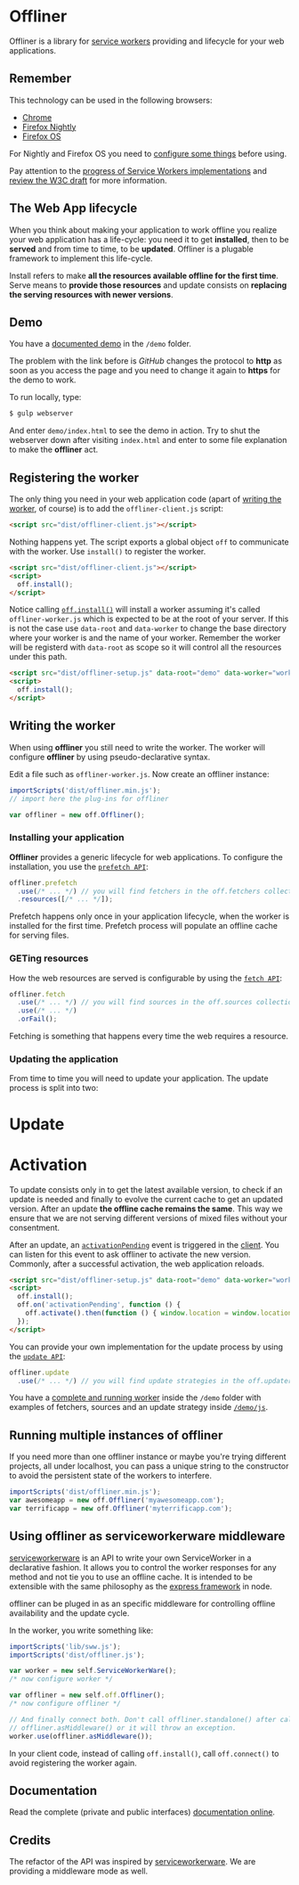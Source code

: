 
# Offliner
Offliner is a library for [service workers](http://www.html5rocks.com/en/tutorials/service-worker/introduction/?redirect_from_locale=ja) providing and lifecycle for your web applications.

## Remember

This technology can be used in the following browsers:
  * [Chrome](https://www.google.com/chrome/)
  * [Firefox Nightly](https://nightly.mozilla.org/)
  * [Firefox OS](https://developer.mozilla.org/en-US/Firefox_OS/Installing_on_a_mobile_device)

For Nightly and Firefox OS you need to [configure some things](https://blog.wanderview.com/blog/2015/03/24/service-workers-in-firefox-nightly/) before using.

Pay attention to the [progress of Service Workers implementations](https://jakearchibald.github.io/isserviceworkerready/) and [review the W3C draft](http://www.w3.org/TR/2014/WD-service-workers-20141118/) for more information.

## The Web App lifecycle

When you think about making your application to work offline you realize your web application has a life-cycle: you need it to get **installed**, then to be **served** and from time to time, to be **updated**. Offliner is a plugable framework to implement this life-cycle.

Install refers to make **all the resources available offline for the first time**. Serve means to **provide those resources** and update consists on **replacing the serving resources with newer versions**.

## Demo

You have a [documented demo](https://lodr.github.io/offliner) in the `/demo` folder. 

The problem with the link before is _GitHub_ changes the protocol to **http** as soon as you access the page and you need to change it again to **https** for the demo to work.

To run locally, type:

```bash
$ gulp webserver
```

And enter `demo/index.html` to see the demo in action. Try to shut the webserver down after visiting `index.html` and enter to some file explanation to make the **offliner** act.

## Registering the worker

The only thing you need in your web application code (apart of [writing the worker](#writing-the-worker), of course) is to add the `offliner-client.js` script:

```html
<script src="dist/offliner-client.js"></script>
```

Nothing happens yet. The script exports a global object `off` to communicate with the worker. Use `install()` to register the worker.

```html
<script src="dist/offliner-client.js"></script>
<script>
  off.install();
</script>
```

Notice calling [`off.install()`](https://rawgit.com/lodr/offliner/concept/docs/classes/OfflinerClient.html#method_install) will install a worker assuming it's called `offliner-worker.js` which is expected to be at the root of your server. If this is not the case use `data-root` and `data-worker` to change the base directory where your worker is and the name of your worker. Remember the worker will be registerd with `data-root` as scope so it will control all the resources under this path.

```html
<script src="dist/offliner-setup.js" data-root="demo" data-worker="worker.js"></script>
<script>
  off.install();
</script>
```

## Writing the worker

When using **offliner** you still need to write the worker. The worker will configure **offliner** by using pseudo-declarative syntax.

Edit a file such as `offliner-worker.js`. Now create an offliner instance:

```js
importScripts('dist/offliner.min.js');
// import here the plug-ins for offliner

var offliner = new off.Offliner();
```

### Installing your application

**Offliner** provides a generic lifecycle for web applications. To configure the installation, you use the [`prefetch API`](https://cdn.rawgit.com/lodr/offliner/concept/docs/classes/PrefetchConfig.html):

```js
offliner.prefetch
  .use(/* ... */) // you will find fetchers in the off.fetchers collection
  .resources([/* ... */]);
```

Prefetch happens only once in your application lifecycle, when the worker is installed for the first time. Prefetch process will populate an offline cache for serving files.

### GETing resources

How the web resources are served is configurable by using the [`fetch API`](https://cdn.rawgit.com/lodr/offliner/concept/docs/classes/FetchConfig.html):

```js
offliner.fetch
  .use(/* ... */) // you will find sources in the off.sources collection
  .use(/* ... */)
  .orFail();
```

Fetching is something that happens every time the web requires a resource.

### Updating the application

From time to time you will need to update your application. The update process is split into two:

  # Update
  # Activation

To update consists only in to get the latest available version, to check if an update is needed and finally to evolve the current cache to get an updated version. After an update **the offline cache remains the same**. This way we ensure that we are not serving different versions of mixed files without your consentment.

After an update, an [`activationPending`](https://rawgit.com/lodr/offliner/concept/docs/classes/OfflinerClient.html#event_activationPending) event is triggered in the [client](https://rawgit.com/lodr/offliner/concept/docs/classes/OfflinerClient.html). You can listen for this event to ask offliner to activate the new version. Commonly, after a successful activation, the web application reloads.

```html
<script src="dist/offliner-setup.js" data-root="demo" data-worker="worker.js"></script>
<script>
  off.install();
  off.on('activationPending', function () {
    off.activate().then(function () { window.location = window.location; });
  });
</script>
```

You can provide your own implementation for the update process by  using the [`update API`](https://cdn.rawgit.com/lodr/offliner/concept/docs/classes/UpdateConfig.html):

```js
offliner.update
  .use(/* ... */) // you will find update strategies in the off.updaters collection
```

You have a [complete and running worker](https://github.com/lodr/offliner/blob/concept/demo/worker.js) inside the `/demo` folder with examples of fetchers, sources and an update strategy inside [`/demo/js`](https://github.com/lodr/offliner/tree/concept/demo/js).

## Running multiple instances of offliner

If you need more than one offliner instance or maybe you're trying different projects, all under localhost, you can pass a unique string to the constructor to avoid the persistent state of the workers to interfere.

```js
importScripts('dist/offliner.min.js');
var awesomeapp = new off.Offliner('myawesomeapp.com');
var terrificapp = new off.Offliner('myterrificapp.com');
```

## Using offliner as serviceworkerware middleware

[serviceworkerware](https://github.com/arcturus/serviceworkerware) is an API to write your own ServiceWorker in a declarative fashion. It allows you to control the worker responses for any method and not tie you to use an offline cache. It is intended to be extensible with the same philosophy as the [express framework](http://expressjs.com/) in node.

offliner can be pluged in as an specific middleware for controlling offline availability and the update cycle.

In the worker, you write something like:

```js
importScripts('lib/sww.js');
importScripts('dist/offliner.js');

var worker = new self.ServiceWorkerWare();
/* now configure worker */

var offliner = new self.off.Offliner();
/* now configure offliner */

// And finally connect both. Don't call offliner.standalone() after calling
// offliner.asMiddleware() or it will throw an exception.
worker.use(offliner.asMiddleware());
```

In your client code, instead of calling `off.install()`, call `off.connect()` to avoid registering the worker again.

## Documentation

Read the complete (private and public interfaces) [documentation online](https://rawgit.com/lodr/offliner/concept/docs/index.html).

## Credits

The refactor of the API was inspired by [serviceworkerware](https://github.com/arcturus/serviceworkerware). We are providing a middleware mode as well.

